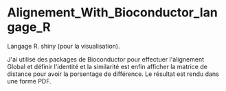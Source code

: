 # Alignement_With_Bioconductor_langage_R

Langage R.
shiny (pour la visualisation).

J'ai utilisé des packages de Bioconductor pour effectuer l'alignement Global et définir l'identité et la similarité est enfin afficher la matrice de distance pour avoir la porsentage de différence.
Le résultat est rendu dans une forme PDF.
